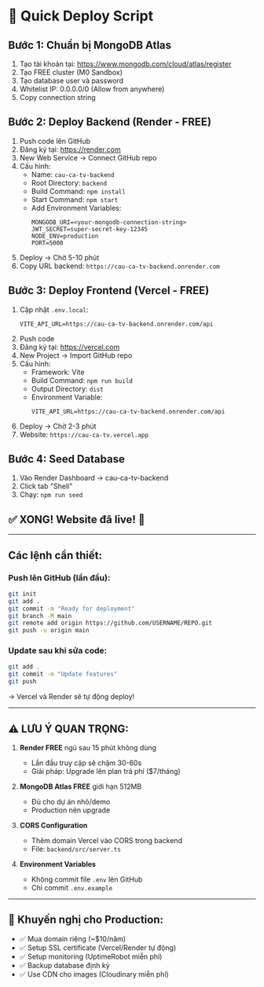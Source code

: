 # 🚀 Quick Deploy Script

## Bước 1: Chuẩn bị MongoDB Atlas
1. Tạo tài khoản tại: https://www.mongodb.com/cloud/atlas/register
2. Tạo FREE cluster (M0 Sandbox)
3. Tạo database user và password
4. Whitelist IP: 0.0.0.0/0 (Allow from anywhere)
5. Copy connection string

## Bước 2: Deploy Backend (Render - FREE)
1. Push code lên GitHub
2. Đăng ký tại: https://render.com
3. New Web Service → Connect GitHub repo
4. Cấu hình:
   - Name: `cau-ca-tv-backend`
   - Root Directory: `backend`
   - Build Command: `npm install`
   - Start Command: `npm start`
   - Add Environment Variables:
     ```
     MONGODB_URI=<your-mongodb-connection-string>
     JWT_SECRET=super-secret-key-12345
     NODE_ENV=production
     PORT=5000
     ```
5. Deploy → Chờ 5-10 phút
6. Copy URL backend: `https://cau-ca-tv-backend.onrender.com`

## Bước 3: Deploy Frontend (Vercel - FREE)
1. Cập nhật `.env.local`:
   ```
   VITE_API_URL=https://cau-ca-tv-backend.onrender.com/api
   ```
2. Push code
3. Đăng ký tại: https://vercel.com
4. New Project → Import GitHub repo
5. Cấu hình:
   - Framework: Vite
   - Build Command: `npm run build`
   - Output Directory: `dist`
   - Environment Variable:
     ```
     VITE_API_URL=https://cau-ca-tv-backend.onrender.com/api
     ```
6. Deploy → Chờ 2-3 phút
7. Website: `https://cau-ca-tv.vercel.app`

## Bước 4: Seed Database
1. Vào Render Dashboard → cau-ca-tv-backend
2. Click tab "Shell"
3. Chạy: `npm run seed`

## ✅ XONG! Website đã live! 🎉

---

## Các lệnh cần thiết:

### Push lên GitHub (lần đầu):
```bash
git init
git add .
git commit -m "Ready for deployment"
git branch -M main
git remote add origin https://github.com/USERNAME/REPO.git
git push -u origin main
```

### Update sau khi sửa code:
```bash
git add .
git commit -m "Update features"
git push
```

→ Vercel và Render sẽ tự động deploy!

---

## ⚠️ LƯU Ý QUAN TRỌNG:

1. **Render FREE** ngủ sau 15 phút không dùng
   - Lần đầu truy cập sẽ chậm 30-60s
   - Giải pháp: Upgrade lên plan trả phí ($7/tháng)

2. **MongoDB Atlas FREE** giới hạn 512MB
   - Đủ cho dự án nhỏ/demo
   - Production nên upgrade

3. **CORS Configuration**
   - Thêm domain Vercel vào CORS trong backend
   - File: `backend/src/server.ts`

4. **Environment Variables**
   - Không commit file `.env` lên GitHub
   - Chỉ commit `.env.example`

---

## 🎯 Khuyến nghị cho Production:

- ✅ Mua domain riêng (~$10/năm)
- ✅ Setup SSL certificate (Vercel/Render tự động)
- ✅ Setup monitoring (UptimeRobot miễn phí)
- ✅ Backup database định kỳ
- ✅ Use CDN cho images (Cloudinary miễn phí)
